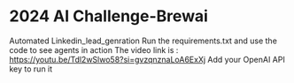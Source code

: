 # 2024 AI Challenge-Brewai
Automated Linkedin_lead_genration 
Run the requirements.txt and use the code to see agents in action
The video link is : https://youtu.be/Tdl2wSlwo58?si=gvzqnznaLoA6ExXj
Add your OpenAI API key to run it
